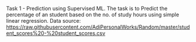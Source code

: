 Task 1 - Prediction using Supervised ML.
 The task is to Predict the percentage of an student based on the no. of study hours using simple linear regression.
Data source: https://raw.githubusercontent.com/AdiPersonalWorks/Random/master/student_scores%20-%20student_scores.csv
